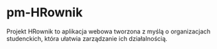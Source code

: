 # pm-HRownik
Projekt HRownik to aplikacja webowa tworzona z myślą o organizacjach studenckich, która ułatwia zarządzanie ich działalnością.

